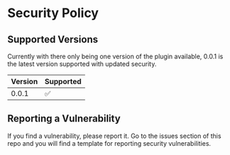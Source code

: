 # Security Policy

## Supported Versions

Currently with there only being one version of the plugin available, 0.0.1 is the latest version supported with updated security.

| Version | Supported          |
| ------- | ------------------ |
| 0.0.1   | :white_check_mark: |

## Reporting a Vulnerability
If you find a vulnerability, please report it. Go to the issues section of this repo and you will find a template for reporting security vulnerabilities.
